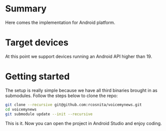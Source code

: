 # Summary

Here comes the implementation for Android platform.

# Target devices

At this point we support devices running an Android API higher than 19.

# Getting started

The setup is really simple because we have all third binaries brought in as submodules. Follow the steps below to clone the repo:

```bash
git clone --recursive git@github.com:rcosnita/voicemynews.git
cd voicemynews
git submodule update --init --recursive
```

This is it. Now you can open the project in Android Studio and enjoy coding.